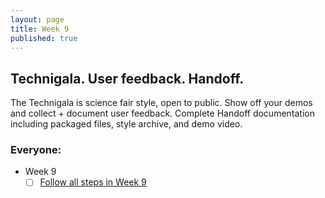 ```yaml
---
layout: page
title: Week 9
published: true
---
```



## Technigala. User feedback. Handoff.

The Technigala is science fair style, open to public. Show off your demos and collect + document user feedback. Complete Handoff documentation including packaged files, style archive, and demo video.


### Everyone:
  * Week 9
    * [ ] [Follow all steps in Week 9](../week02/)

